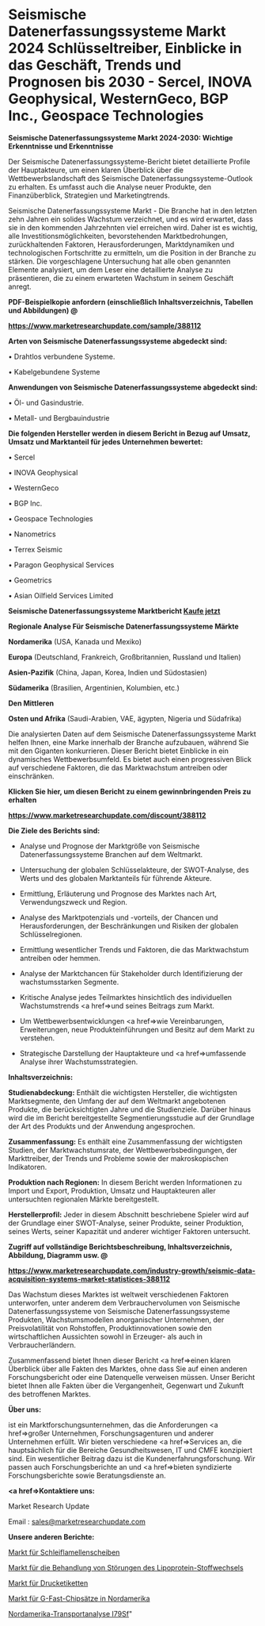 # Seismische Datenerfassungssysteme Markt 2024 Schlüsseltreiber, Einblicke in das Geschäft, Trends und Prognosen bis 2030 - Sercel, INOVA Geophysical, WesternGeco, BGP Inc., Geospace Technologies

<strong>Seismische Datenerfassungssysteme Markt 2024-2030: Wichtige Erkenntnisse und Erkenntnisse</strong>

Der Seismische Datenerfassungssysteme-Bericht bietet detaillierte Profile der Hauptakteure, um einen klaren Überblick über die Wettbewerbslandschaft des Seismische Datenerfassungssysteme-Outlook zu erhalten. Es umfasst auch die Analyse neuer Produkte, den Finanzüberblick, Strategien und Marketingtrends.

Seismische Datenerfassungssysteme Markt - Die Branche hat in den letzten zehn Jahren ein solides Wachstum verzeichnet, und es wird erwartet, dass sie in den kommenden Jahrzehnten viel erreichen wird. Daher ist es wichtig, alle Investitionsmöglichkeiten, bevorstehenden Marktbedrohungen, zurückhaltenden Faktoren, Herausforderungen, Marktdynamiken und technologischen Fortschritte zu ermitteln, um die Position in der Branche zu stärken. Die vorgeschlagene Untersuchung hat alle oben genannten Elemente analysiert, um dem Leser eine detaillierte Analyse zu präsentieren, die zu einem erwarteten Wachstum in seinem Geschäft anregt.



<strong><b>PDF-Beispielkopie anfordern (einschließlich Inhaltsverzeichnis, Tabellen und Abbildungen) @ </b></strong>

<strong><a href=https://www.marketresearchupdate.com/sample/388112>

<strong>https://www.marketresearchupdate.com/sample/388112</u></a></strong></strong>



<strong>Arten von Seismische Datenerfassungssysteme abgedeckt sind:</strong>

• Drahtlos verbundene Systeme.

• Kabelgebundene Systeme



<strong>Anwendungen von Seismische Datenerfassungssysteme abgedeckt sind:</strong>

• Öl- und Gasindustrie.

• Metall- und Bergbauindustrie



<strong>Die folgenden Hersteller werden in diesem Bericht in Bezug auf Umsatz, Umsatz und Marktanteil für jedes Unternehmen bewertet:</strong>

• Sercel

• INOVA Geophysical

• WesternGeco

• BGP Inc.

• Geospace Technologies

• Nanometrics

• Terrex Seismic

• Paragon Geophysical Services

• Geometrics

• Asian Oilfield Services Limited



<strong>Seismische Datenerfassungssysteme Marktbericht <a href=https://www.marketresearchupdate.com/buynow/388112>Kaufe jetzt</a></strong>



<strong>Regionale Analyse Für Seismische Datenerfassungssysteme Märkte</strong>



<strong>Nordamerika</strong> (USA, Kanada und Mexiko)



<strong>Europa</strong> (Deutschland, Frankreich, Großbritannien, Russland und Italien)



<strong>Asien-Pazifik</strong> (China, Japan, Korea, Indien und Südostasien)



<strong>Südamerika</strong> (Brasilien, Argentinien, Kolumbien, etc.)



<strong>Den Mittleren</strong> 

<strong>Osten und Afrika</strong> (Saudi-Arabien, VAE, ägypten, Nigeria und Südafrika)

Die analysierten Daten auf dem Seismische Datenerfassungssysteme Markt helfen Ihnen, eine Marke innerhalb der Branche aufzubauen, während Sie mit den Giganten konkurrieren. Dieser Bericht bietet Einblicke in ein dynamisches Wettbewerbsumfeld. Es bietet auch einen progressiven Blick auf verschiedene Faktoren, die das Marktwachstum antreiben oder einschränken.



<strong>Klicken Sie hier, um diesen Bericht zu einem gewinnbringenden Preis zu erhalten
</strong>

<strong><a href=https://www.marketresearchupdate.com/discount/388112>https://www.marketresearchupdate.com/discount/388112</b></u></strong></a>



<strong>Die Ziele des Berichts sind:</strong>

- Analyse und Prognose der Marktgröße von Seismische Datenerfassungssysteme Branchen auf dem Weltmarkt.

- Untersuchung der globalen Schlüsselakteure, der SWOT-Analyse, des Werts und des globalen Marktanteils für führende Akteure.

- Ermittlung, Erläuterung und Prognose des Marktes nach Art, Verwendungszweck und Region.

- Analyse des Marktpotenzials und -vorteils, der Chancen und Herausforderungen, der Beschränkungen und Risiken der globalen Schlüsselregionen.

- Ermittlung wesentlicher Trends und Faktoren, die das Marktwachstum antreiben oder hemmen.

- Analyse der Marktchancen für Stakeholder durch Identifizierung der wachstumsstarken Segmente.

- Kritische Analyse jedes Teilmarktes hinsichtlich des individuellen Wachstumstrends <a href=>und</a> seines Beitrags zum Markt.

- Um Wettbewerbsentwicklungen <a href=>wie</a> Vereinbarungen, Erweiterungen, neue Produkteinführungen und Besitz auf dem Markt zu verstehen.

- Strategische Darstellung der Hauptakteure und <a href=>umfas</a>sende Analyse ihrer Wachstumsstrategien.



<strong>Inhaltsverzeichnis:</strong>



<strong>Studienabdeckung:</strong> Enthält die wichtigsten Hersteller, die wichtigsten Marktsegmente, den Umfang der auf dem Weltmarkt angebotenen Produkte, die berücksichtigten Jahre und die Studienziele. Darüber hinaus wird die im Bericht bereitgestellte Segmentierungsstudie auf der Grundlage der Art des Produkts und der Anwendung angesprochen.



<strong>Zusammenfassung:</strong> Es enthält eine Zusammenfassung der wichtigsten Studien, der Marktwachstumsrate, der Wettbewerbsbedingungen, der Markttreiber, der Trends und Probleme sowie der makroskopischen Indikatoren.



<strong>Produktion nach Regionen:</strong> In diesem Bericht werden Informationen zu Import und Export, Produktion, Umsatz und Hauptakteuren aller untersuchten regionalen Märkte bereitgestellt.



<strong>Herstellerprofil:</strong> Jeder in diesem Abschnitt beschriebene Spieler wird auf der Grundlage einer SWOT-Analyse, seiner Produkte, seiner Produktion, seines Werts, seiner Kapazität und anderer wichtiger Faktoren untersucht.



<strong><b>Zugriff auf vollständige Berichtsbeschreibung, Inhaltsverzeichnis, Abbildung, Diagramm usw. @ </b></strong>

<strong><a href=https://www.marketresearchupdate.com/industry-growth/seismic-data-acquisition-systems-market-statistices-388112>https://www.marketresearchupdate.com/industry-growth/seismic-data-acquisition-systems-market-statistices-388112</a></strong>

Das Wachstum dieses Marktes ist weltweit verschiedenen Faktoren unterworfen, unter anderem dem Verbrauchervolumen von Seismische Datenerfassungssysteme von Seismische Datenerfassungssysteme Produkten, Wachstumsmodellen anorganischer Unternehmen, der Preisvolatilität von Rohstoffen, Produktinnovationen sowie den wirtschaftlichen Aussichten sowohl in Erzeuger- als auch in Verbraucherländern.

Zusammenfassend bietet Ihnen dieser Bericht <a href=>einen</a> klaren Überblick über alle Fakten des Marktes, ohne dass Sie auf einen anderen Forschungsbericht oder eine Datenquelle verweisen müssen. Unser Bericht bietet Ihnen alle Fakten über die Vergangenheit, Gegenwart und Zukunft des betroffenen Marktes.



<strong>Über uns:</strong>

 ist ein Marktforschungsunternehmen, das die Anforderungen <a href=>großer</a> Unternehmen, Forschungsagenturen und anderer Unternehmen erfüllt. Wir bieten verschiedene <a href=>Services</a> an, die hauptsächlich für die Bereiche Gesundheitswesen, IT und CMFE konzipiert sind. Ein wesentlicher Beitrag dazu ist die Kundenerfahrungsforschung. Wir passen auch Forschungsberichte an und <a href=>bieten</a> syndizierte Forschungsberichte sowie Beratungsdienste an.



<strong><a href=>Kontaktiere uns:</a></strong>

Market Research Update

Email : sales@marketresearchupdate.com



<strong>Unsere anderen Berichte:</strong>

<a href=https://www.linkedin.com/pulse/abrasive-flap-discs-market-trends-2023-key-takeaways-from>Markt für Schleiflamellenscheiben</a>

<a href=https://www.linkedin.com/pulse/lipoprotein-metabolism-disorders-treatment-market-sizing>Markt für die Behandlung von Störungen des Lipoprotein-Stoffwechsels</a>

<a href=https://www.linkedin.com/pulse/print-label-market-size-emerging-trends-consumption>Markt für Drucketiketten</a>

<a href=https://www.linkedin.com/pulse/north-america-g-fast-chipset-market-2030-future>Markt für G-Fast-Chipsätze in Nordamerika</a>

<a href=https://www.linkedin.com/pulse/north-america-transportation-analysis-i79sf/>Nordamerika-Transportanalyse I79Sf</a>"
